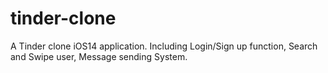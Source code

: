 # tinder-clone
A Tinder clone iOS14 application. Including Login/Sign up function, Search and Swipe user, Message sending System.

